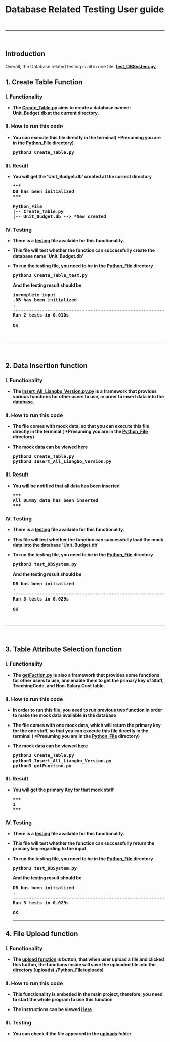 # Database Related Testing User guide

<br><hr><br>
## Introduction

Overall, the Database related testing is all in one file: [<b>test_DBSystem.py<b>](./Python_File/test_DBSystem.py)
## 1. Create Table Function

### I. Functionality
- The [<b>Create_Table.py<b>](./Python_File/Create_Table.py) aims to create a database named: Unit_Budget.db at the current directory.

### II. How to run this code
- You can execute this file directly in the terminal( *Presuming you are in the [<b>Python_File<b>](./Python_File) directory)
  
  <pre>
  python3 Create_Table.py
  </pre>

### III. Result
- You will get the 'Unit_Budget.db' created at the currect directory
  
  <pre>
  ***
  DB has been initialized
  ***
  
  Python_File
  |-- Create_Table.py
  |-- Unit_Budget.db --> *New created
  </pre>

### IV. Testing
- There is a [<b>testing<b>](./Python_File/test_Create_Table.py) file available for this functionality. 
- This file will test whether the function can successfully create the database name 'Unit_Budget.db'
- To run the testing file, you need to be in the [<b>Python_File<b>](./Python_File) directory
  
  <pre>
  python3 Create_Table_test.py 
  </pre>
  
  And the testing result should be
  
  <pre>
  incomplete input
  .DB has been initialized
  .
  ----------------------------------------------------------------------
  Ran 2 tests in 0.010s

  OK
  </pre>

<br><hr><br>

## 2. Data Insertion function

### I. Functionality
- The [<b>Insert_All_Liangbo_Version.py.py<b>](./Python_File/Insert_All_Liangbo_Version.py) is a framework that provides various functions for other users to use, in
order to insert data into the database.

### II. How to run this code
- The file comes with mock data, so that you can execute this file directly in the terminal ( *Presuming you are in the [<b>Python_File<b>](./Python_File) directory)

- The mock data can be viewed [<b>here<b>](./Python_File/Insert_All_Liangbo_Version.py#L5-L13)
  
  <pre>
  python3 Create_Table.py
  python3 Insert_All_Liangbo_Version.py
  </pre>

### III. Result
- You will be notified that all data has been inserted
  
  <pre>
  ***
  All Dummy data has been inserted
  ***
  </pre>

### IV. Testing
- There is a [<b>testing<b>](./Python_File/test_Insert_All.py) file available for this functionality. 
- This file will test whether the function can successfully load the mock data into the database 'Unit_Budget.db'
- To run the testing file, you need to be in the [<b>Python_File<b>](./Python_File) directory
  
  <pre>
  python3 test_DBSystem.py
  </pre>
  
  And the testing result should be
  
  <pre>
  DB has been initialized
  .
  ----------------------------------------------------------------------
  Ran 3 tests in 0.029s
  
  OK
  </pre>

<br><hr><br>

## 3. Table Attribute Selection function

### I. Functionality
- The [<b>getFuction.py<b>](./Python_File/getFunction.py) is also a framework that provides some functions for other users to use, and enable them to get the 
primary key of Staff, TeachingCode, and Non-Salary Cost table.

### II. How to run this code
- In order to run this file, you need to run previous two function in order to make the mock data available in the database

- The file comes with one mock data, which will return the primary key for the one staff, so that you can execute this file directly in the terminal 
( *Presuming you are in the [<b>Python_File<b>](./Python_File) directory)

- The mock data can be viewed [<b>here<b>](./Python_File/getFunction.py#L66)
  
  <pre>
  python3 Create_Table.py
  python3 Insert_All_Liangbo_Version.py
  python3 getFunction.py
  </pre>

### III. Result
- You will get the primary Key for that mock staff
  
  <pre>
  ***
  1
  ***
  </pre>

### IV. Testing
- There is a [<b>testing<b>](./Python_File/test_getID.py) file available for this functionality. 
- This file will test whether the function can successfully return the primary key regarding to the input
- To run the testing file, you need to be in the [<b>Python_File<b>](./Python_File) directory
  
  <pre>
  python3 test_DBSystem.py
  </pre>
  
  And the testing result should be
  
  <pre>
  DB has been initialized
  .
  ----------------------------------------------------------------------
  Ran 3 tests in 0.029s
  
  OK
  </pre>
  
  <b><hr><b>
  
## 4. File Upload function

### I. Functionality
- The [<b>upload function<b>](./Python_File/route.py#L248-L277) is button, that when user upload a file and clicked this button, the functions inside will save 
the uploaded file into the directory [<b>uploads<b>(./Python_File/uploads) 

### II. How to run this code
- This functionality is embeded in the main project, therefore, you need to start the whole program to use this function

- The instructions can be viewed [<b>Here<b>](../README.md#L5-L45)

### III. Testing
- You can check if the file appeared in the [<b>uploads<b>](./Python_File/uploads) folder

